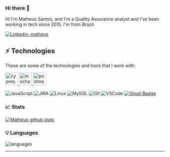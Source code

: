 ### Hi there 👋

Hi I'm Matheus Santos, and I'm a Quality Assurance analyst and I've been working in tech since 2015. I'm from Brazil.

[![Linkedin: matheus](https://img.shields.io/badge/-Linkedin-blue?style=flat-square&logo=Linkedin&logoColor=white&link=https://www.linkedin.com/in/matheus-dos-santos-397004b4/)](https://www.linkedin.com/in/matheus-dos-santos-397004b4/)

## ⚡ Technologies

These are some of the technologies and tools that I work with:
<p align="left"> <a href="https://www.cypress.io" target="_blank"> <img src="https://raw.githubusercontent.com/simple-icons/simple-icons/6e46ec1fc23b60c8fd0d2f2ff46db82e16dbd75f/icons/cypress.svg" alt="cypress" width="40" height="40"/> </a> <a href="https://mochajs.org" target="_blank"> <img src="https://www.vectorlogo.zone/logos/mochajs/mochajs-icon.svg" alt="mocha" width="40" height="40"/> </a> </a> <a href="https://www.selenium.dev" target="_blank"> 
<a href="https://postman.com" target="_blank"> <img src="https://www.vectorlogo.zone/logos/getpostman/getpostman-icon.svg" alt="postman" width="40" height="40" />
</a> </p>

</p>


![JavaScript](https://img.shields.io/badge/-JavaScript-black?style=flat-square&logo=javascript)
![JIRA](https://img.shields.io/badge/-JIRA-0052CC?style=flat-square&logo=jira)
![Linux](https://img.shields.io/badge/-Linux-FCC624?&logo=linux&logoColor=FFFFFF) 
![MySQL](https://img.shields.io/badge/-MySQL-4479A1?style=flat-square&logo=mysql&logoColor=white)
![Git](https://img.shields.io/badge/-Git-black?style=flat-square&logo=git)
![VSCode](https://img.shields.io/badge/-VSCode-007ACC?style=flat-square&logo=visual-studio-code&logoColor=white)
[![Gmail Badge](https://img.shields.io/badge/-matheus.santos.ciencia-c14438?style=flat&logo=Gmail&logoColor=white&link=mailto:matheus.santos.ciencia@gmail.com)](mailto:matheus.santos.ciencia@gmail.com)
</a> 

### 📈 Stats 

[![Matheus github stats](https://github-readme-stats.vercel.app/api?username=MatheusSantosz&theme=cobalt&show_icons=true)](https://github.com/MatheusSantosz/github-readme-stats)

### 💡  Languages 
![languages](https://github-readme-stats.vercel.app/api/top-langs/?username=MatheusSantosz&hide=scss&layout=compact&theme=cobalt&title_color=2ED3EA)

<hr>

